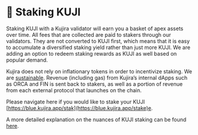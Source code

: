 # 💱 Staking KUJI

Staking KUJI with a Kujira validator will earn you a basket of apex assets over time. All fees that are collected are paid to stakers through our validators. They are not converted to KUJI first, which means that it is easy to accumulate a diversified staking yield rather than just more KUJI. We are adding an option to redeem staking rewards as KUJI as well based on popular demand.&#x20;

Kujira does not rely on inflationary tokens in order to incentivize staking. We are [sustainable](kuji-sustainability.md). Revenue (including gas) from Kujira’s internal dApps such as ORCA and FIN is sent back to stakers, as well as a portion of revenue from each external protocol that launches on the chain.

Please navigate here if you would like to stake your KUJI [https://blue.kujira.app/stak](https://blue.kujira.app/stake)e.  &#x20;

A more detailed explanation on the nuances of KUJI staking can be found [here](../../governance/staking/).
